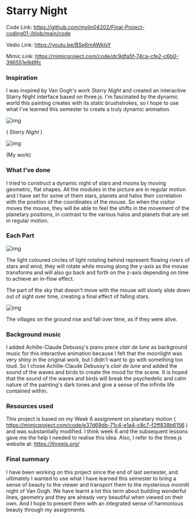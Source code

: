 # Starry Night

Code Link: https://github.com/mylin04202/Final-Project-coding01-/blob/main/code

Vedio Link: https://youtu.be/BSp6mAWkIsY

Mimic Link: https://mimicproject.com/code/dc9dfa5f-74ca-cfe2-c6b0-396551e9d9fc

### Inspiration

I was inspired by Van Gogh's work *Starry Night* and created an interactive Starry Night interface based on three.js. I'm fascinated by the dynamic world this painting creates with its static brushstrokes, so I hope to use what I've learned this semester to create a truly dynamic animation.



![img](file:////Users/noahl/Library/Group%20Containers/UBF8T346G9.Office/TemporaryItems/msohtmlclip/clip_image001.jpg)

( *Starry Night* )

![img](file:////Users/noahl/Library/Group%20Containers/UBF8T346G9.Office/TemporaryItems/msohtmlclip/clip_image002.png)

 (My work)



### What I've done

I tried to construct a dynamic night of stars and moons by moving geometric, flat shapes. All the modules in the picture are in regular motion and I have set for some of them stars, planets and halos their correlation with the position of the coordinates of the mouse. So when the visitor moves the mouse, they will be able to feel the shifts in the movement of the planetary positions, in contrast to the various halos and planets that are set in regular motion.

 

### Each Part



![img](file:////Users/noahl/Library/Group%20Containers/UBF8T346G9.Office/TemporaryItems/msohtmlclip/clip_image003.png)

The light coloured circles of light rotating behind represent flowing rivers of stars and wind, they will rotate while moving along the y-axis as the mouse transforms and will also go back and forth on the z-axis depending on time to achieve an in-flow effect.

The part of the sky that doesn't move with the mouse will slowly slide down out of sight over time, creating a final effect of falling stars.

 

![img](file:////Users/noahl/Library/Group%20Containers/UBF8T346G9.Office/TemporaryItems/msohtmlclip/clip_image004.png)

 

The villages on the ground rise and fall over time, as if they were alive.

 

### Background music

I added Achille-Claude Debussy's piano piece *clair de lune* as background music for this interactive animation because I felt that the moonlight was very shiny in the original work, but I didn't want to go with something too loud. So I chose Achille-Claude Debussy's *clair de lune* and added the sound of the waves and birds to create the mood for the scene. It is hoped that the sound of the waves and birds will break the psychedelic and calm nature of the painting's dark tones and give a sense of the infinite life contained within.

 

### Resources used

This project is based on my Week 6 assignment on planetary motion ( https://mimicproject.com/code/e37d69db-71c4-e1a4-c8c7-f2ff838b6156 )  and was substantially modified.  I think week 6 and the subsequent lessons gave me the help I needed to realise this idea. Also, I refer to the three.js website at: https://threejs.org/

 

### Final summary

I have been working on this project since the end of last semester, and ultimately I wanted to use what I have learned this semester to bring a sense of beauty to the viewer and transport them to the mysterious moonlit night of Van Gogh. We have learnt a lot this term about building wonderful lines, geometry and they are already very beautiful when viewed on their own. And I hope to present them with an integrated sense of harmonious beauty through my assignments.

 